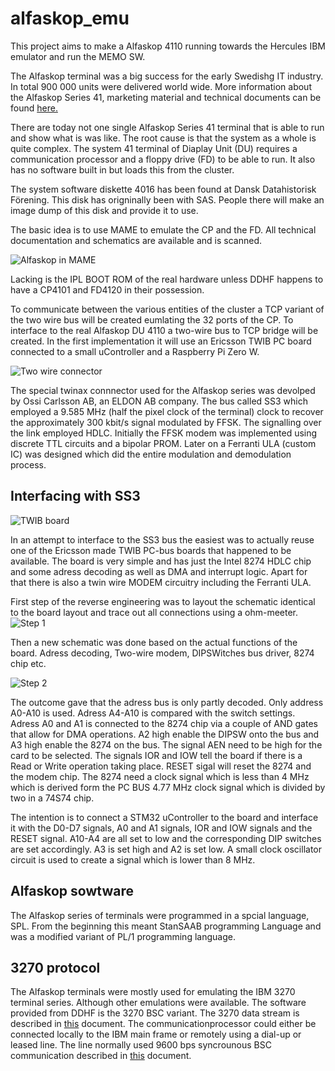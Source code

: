 # alfaskop_emu
This project aims to make a Alfaskop 4110 running towards the Hercules IBM emulator and run the MEMO SW.

The Alfaskop terminal was a big success for the early Swedishg IT industry. In total 900 000 units were delivered world wide.
More information about the Alfaskop Series 41, marketing material and technical documents can be found [here.](http://www.datormuseum.se/peripherals/terminals/alfaskop)

There are today not one single Alfaskop Series 41 terminal that is able to run and show what is was like. The root cause
is that the system as a whole  is quite complex. The system 41 terminal of Diaplay Unit (DU) requires a communication processor 
and a floppy drive (FD) to be able to run. It also has no software built in but loads this from the cluster.

The system software diskette 4016 has been found at Dansk Datahistorisk Förening. This disk has origninally been with SAS. People there will make an image dump of this disk
and provide it to use.

The basic idea is to use MAME to emulate the CP and the FD. All technical documentation and schematics are available and is scanned.

![Alfaskop in MAME](https://i.imgur.com/yO6jXmll.png)

Lacking is the IPL BOOT ROM of the real hardware unless DDHF happens to have a CP4101 and FD4120 in their possession.

To communicate between the various entities of the cluster a TCP variant of the two wire bus will be created eumlating the 32 ports of the 
CP. To interface to the real Alfaskop DU 4110 a two-wire bus to TCP bridge will be created. In the first implementation it will
use an Ericsson TWIB PC board connected to a small uController and a Raspberry Pi Zero W.

![Two wire connector](https://i.imgur.com/YzAfB2gl.png)

The special twinax connnector used for the Alfaskop series was devolped by Ossi Carlsson AB, an ELDON AB company. The bus called SS3 which employed a 9.585 MHz (half the pixel clock of the terminal) clock to recover the approximately 300 kbit/s signal modulated by FFSK. The signalling over the link employed HDLC. Initially the FFSK modem was implemented using discrete TTL circuits and a bipolar PROM. Later on a Ferranti ULA (custom IC) was designed which did the entire modulation and demodulation process. 

## Interfacing with SS3

![TWIB board](https://i.imgur.com/grnMKvj.jpg)

In an attempt to interface to the SS3 bus the easiest was to actually reuse one of the Ericsson made TWIB PC-bus boards that happened to be available. The board is very simple and has just the Intel 8274 HDLC chip and some adress decoding as well as DMA and interrupt logic. Apart for that there is also a twin wire MODEM circuitry including the Ferranti ULA.

First step of the reverse engineering was to layout the schematic identical to the board layout and trace out all connections using a ohm-meeter.
![Step 1](https://i.imgur.com/Ll6Goks.png)

Then a new schematic was done based on the actual functions of the board. Adress decoding, Two-wire modem, DIPSWitches bus driver, 8274 chip etc.

![Step 2](https://i.imgur.com/iw8ZT2i.png)


The outcome gave that the adress bus is only partly decoded. Only address A0-A10 is used. Adress A4-A10 is compared with the switch settings. Adress A0 and A1 is connected to the 8274 chip via a couple of AND gates that allow for DMA operations. A2 high enable the DIPSW onto the bus and A3 high enable the 8274 on the bus. The signal AEN need to be high for the card to be selected. The signals IOR and IOW tell the board if there is a Read or Write operation taking place. RESET sigal will reset the 8274 and the modem chip.  The 8274 need a clock signal which is less than 4 MHz which is derived form the PC BUS 4.77 MHz clock signal which is divided by two in a 74S74 chip.

The intention is to connect a STM32 uController to the board and interface it with the D0-D7 signals, A0 and A1 signals, IOR and IOW signals and the RESET signal. A10-A4 are all set to low and the corresponding DIP switches are set accordingly. A3 is set high and A2 is set low. A small clock oscillator circuit is used to create a signal which is lower than 8 MHz.


## Alfaskop sowtware

The Alfaskop series of terminals were programmed in a spcial language, SPL. From the beginning this meant StanSAAB programming Language and was a modified variant of PL/1 programming language. 

## 3270 protocol

The Alfaskop terminals were mostly used for emulating the IBM 3270 terminal series. Although other emulations were available. The software provided from DDHF is the 3270 BSC variant. The 3270 data stream is described in [this](http://bitsavers.trailing-edge.com/pdf/ibm/3270/GA23-0059-4_3270_Data_Stream_Programmers_Reference_Dec88.pdf) document. The communicationprocessor could either be connected locally to the IBM main frame or remotely using a dial-up or leased line. The line normally used 9600 bps syncrounous BSC communication described in [this](http://bitsavers.trailing-edge.com/pdf/ibm/datacomm/GA27-3004-2_General_Information_Binary_Synchronous_Communications_Oct70.pdf) document.

